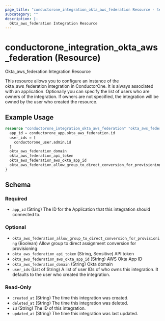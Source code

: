 ```yaml
---
page_title: "conductorone_integration_okta_aws_federation Resource - terraform-provider-conductorone"
subcategory: ""
description: |-
  Okta_aws_federation Integration Resource
---
```


# conductorone_integration_okta_aws_federation (Resource)

Okta_aws_federation Integration Resource

This resource allows you to configure an instance of the okta_aws_federation integration in ConductorOne.
It is always associated with an application. Optionally you can specify the list of users who are owners of the integration.
If owners are not specified, the integration will be owned by the user who created the resource.

## Example Usage

```terraform
resource "conductorone_integration_okta_aws_federation" "okta_aws_federation" {
  app_id = conductorone_app.okta_aws_federation.id
  user_ids = [
    conductorone_user.admin.id
  ]
  okta_aws_federation_domain                                            = "..."
  okta_aws_federation_api_token                                         = "..."
  okta_aws_federation_aws_okta_app_id                                   = "..."
  okta_aws_federation_allow_group_to_direct_conversion_for_provisioning = false
}
```

<!-- schema generated by tfplugindocs -->
## Schema

### Required

- `app_id` (String) The ID for the Application that this integration should connected to.

### Optional

- `okta_aws_federation_allow_group_to_direct_conversion_for_provisioning` (Boolean) Allow group to direct assignment conversion for provisioning
- `okta_aws_federation_api_token` (String, Sensitive) API token
- `okta_aws_federation_aws_okta_app_id` (String) AWS Okta App ID
- `okta_aws_federation_domain` (String) Okta domain
- `user_ids` (List of String) A list of user IDs of who owns this integration. It defaults to the user who created the integration.

### Read-Only

- `created_at` (String) The time this integration was created.
- `deleted_at` (String) The time this integration was deleted.
- `id` (String) The ID of this integration.
- `updated_at` (String) The time this integration was last updated.
